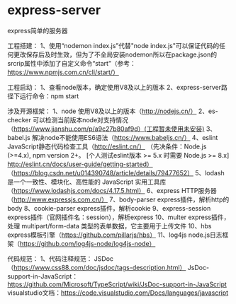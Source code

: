 # express-server
express简单的服务器


工程搭建：
1、使用“nodemon index.js”代替"node index.js"可以保证代码的任何更改保存后及时生效，但为了不全局安装nodemon所以在package.json的srcrip属性中添加了自定义命令“start”（参考：https://www.npmjs.com.cn/cli/start/）


工程启动：
1、查看node版本，确定使用V8及以上的版本
2、express-server路径下运行命令：npm start


涉及开源框架：
1、node              使用V8及以上的版本（http://nodejs.cn/）
2、es-checker        可以检测当前版本node对支持情况（https://www.jianshu.com/p/a9c27b80af9d）(工程暂未使用未安装)
3、babel.js          解决node不能使用ES6语法（https://www.babeljs.cn/）
4、eslint            JavaScript静态代码检查工具（http://eslint.cn/）
                      （先决条件：Node.js (>=4.x), npm version 2+。 [个人测试eslint版本 >= 5.x 时需要 Node.js >= 8.x] http://eslint.cn/docs/user-guide/getting-started）
                      （https://blog.csdn.net/u014390748/article/details/79477652）
5、lodash            是一个一致性、模块化、高性能的 JavaScript 实用工具库（https://www.lodashjs.com/docs/4.17.5.html）
6、express           HTTP服务器（http://www.expressjs.com.cn/）
7、body-parser       express插件，解析http的body
8、cookie-parser     express插件，解析cookie
9、express-session   express插件（官网插件名：session），解析express
10、multer           express插件，处理 multipart/form-data 类型的表单数据，它主要用于上传文件
10、hbs              express模板引擎（https://github.com/pillarjs/hbs）
11、log4js           node.js日志框架（https://github.com/log4js-node/log4js-node）


代码规范：
1、代码注释规范：    JSDoc（https://www.css88.com/doc/jsdoc/tags-description.html）
                        JsDoc-support-in-JavaScript：https://github.com/Microsoft/TypeScript/wiki/JsDoc-support-in-JavaScript
                        visualstudio文档：https://code.visualstudio.com/Docs/languages/javascript


